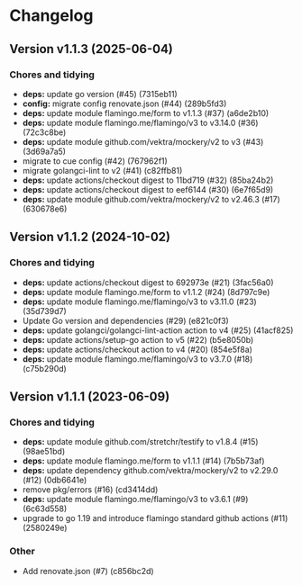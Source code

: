 # Changelog

## Version v1.1.3 (2025-06-04)

### Chores and tidying

- **deps:** update go version (#45) (7315eb11)
- **config:** migrate config renovate.json (#44) (289b5fd3)
- **deps:** update module flamingo.me/form to v1.1.3 (#37) (a6de2b10)
- **deps:** update module flamingo.me/flamingo/v3 to v3.14.0 (#36) (72c3c8be)
- **deps:** update module github.com/vektra/mockery/v2 to v3 (#43) (3d69a7a5)
- migrate to cue config (#42) (767962f1)
- migrate golangci-lint to v2 (#41) (c82ffb81)
- **deps:** update actions/checkout digest to 11bd719 (#32) (85ba24b2)
- **deps:** update actions/checkout digest to eef6144 (#30) (6e7f65d9)
- **deps:** update module github.com/vektra/mockery/v2 to v2.46.3 (#17) (630678e6)

## Version v1.1.2 (2024-10-02)

### Chores and tidying

- **deps:** update actions/checkout digest to 692973e (#21) (3fac56a0)
- **deps:** update module flamingo.me/form to v1.1.2 (#24) (8d797c9e)
- **deps:** update module flamingo.me/flamingo/v3 to v3.11.0 (#23) (35d739d7)
- Update Go version and dependencies (#29) (e821c0f3)
- **deps:** update golangci/golangci-lint-action action to v4 (#25) (41acf825)
- **deps:** update actions/setup-go action to v5 (#22) (b5e8050b)
- **deps:** update actions/checkout action to v4 (#20) (854e5f8a)
- **deps:** update module flamingo.me/flamingo/v3 to v3.7.0 (#18) (c75b290d)

## Version v1.1.1 (2023-06-09)

### Chores and tidying

- **deps:** update module github.com/stretchr/testify to v1.8.4 (#15) (98ae51bd)
- **deps:** update module flamingo.me/form to v1.1.1 (#14) (7b5b73af)
- **deps:** update dependency github.com/vektra/mockery/v2 to v2.29.0 (#12) (0db6641e)
- remove pkg/errors (#16) (cd3414dd)
- **deps:** update module flamingo.me/flamingo/v3 to v3.6.1 (#9) (6c63d558)
- upgrade to go 1.19 and introduce flamingo standard github actions (#11) (2580249e)

### Other

- Add renovate.json (#7) (c856bc2d)

